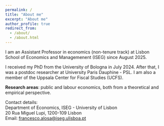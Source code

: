 ```yaml
---
permalink: /
title: "About me"
excerpt: "About me"
author_profile: true
redirect_from: 
  - /about/
  - /about.html
---
```




I am an Assistant Professor in economics (non-tenure track) at Lisbon School of Economics and Managemenent (ISEG) since August 2025. 

I received my PhD from the University of Bologna in July 2024. After that, I was a postdoc researcher at University Paris Dauphine - PSL. I am also a member of the Uppsala Center for Fiscal Studies (UCFS).

**Research areas**: public and labour economics, both from a theoretical and empirical perspective.


Contact details:<br/>
Department of Economics, ISEG - University of Lisbon   <br/>
20 Rua Miguel Lupi, 1200-109 Lisbon  <br/>
Email: francesco.alosa@iseg.ulisboa.pt  <br/>


